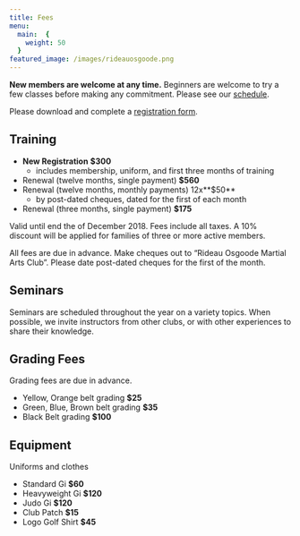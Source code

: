 ```yaml
---
title: Fees
menu: 
  main:  {
    weight: 50
  }
featured_image: /images/rideauosgoode.png
---
```


**New members are welcome at any time.** Beginners are welcome to try a few classes before making any commitment. Please see our [schedule](/schedule).

Please download and complete a [registration form](/forms/ROMACRegistrationForm.pdf).

## Training

* **New Registration** **$300**
    * includes membership, uniform, and first three months of training
* Renewal (twelve months, single payment) **$560**
* Renewal (twelve months, monthly payments) 12x**$50**
    * by post-dated cheques, dated for the first of each month
*  Renewal (three months, single payment) **$175**

Valid until end the of December 2018. Fees include all taxes. A 10% discount will be applied for families of three or more active members.

All fees are due in advance. Make cheques out to “Rideau Osgoode Martial Arts Club”. Please date post-dated cheques for the first of the month.

## Seminars

Seminars are scheduled throughout the year on a variety topics. When possible, we invite instructors from other clubs, or with other experiences to share their knowledge.

## Grading Fees

Grading fees are due in advance.

-   Yellow, Orange belt grading **$25**
-   Green, Blue, Brown belt grading **$35**
-   Black Belt grading **$100**

## Equipment

Uniforms and clothes

-   Standard Gi **$60**
-   Heavyweight Gi **$120**
-   Judo Gi **$120**
-   Club Patch **$15**
-   Logo Golf Shirt **$45**